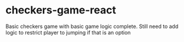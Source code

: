 # checkers-game-react
Basic checkers game with basic game logic complete.
Still need to add logic to restrict player to jumping if that is an option
